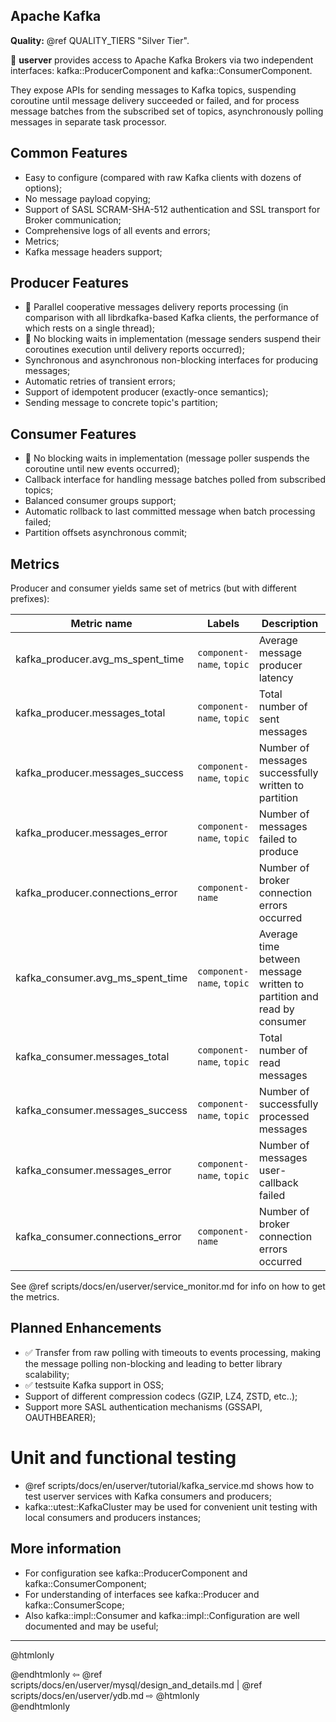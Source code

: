  ## Apache Kafka

**Quality:** @ref QUALITY_TIERS "Silver Tier".

🐙 **userver** provides access to Apache Kafka Brokers via
two independent interfaces: kafka::ProducerComponent and
kafka::ConsumerComponent.

They expose APIs for sending messages to Kafka topics, suspending
coroutine until message delivery succeeded or failed, and for process message
batches from the subscribed set of topics, asynchronously polling messages
in separate task processor.

## Common Features
- Easy to configure (compared with raw Kafka clients with dozens of options);
- No message payload copying;
- Support of SASL SCRAM-SHA-512 authentication and SSL transport for Broker communication;
- Comprehensive logs of all events and errors;
- Metrics;
- Kafka message headers support;

## Producer Features
- 🚀 Parallel cooperative messages delivery reports processing (in comparison
  with all librdkafka-based Kafka clients, the performance of which rests on a
  single thread);
- 🚀 No blocking waits in implementation (message senders suspend their
  coroutines execution until delivery reports occurred);
- Synchronous and asynchronous non-blocking interfaces for producing messages;
- Automatic retries of transient errors;
- Support of idempotent producer (exactly-once semantics);
- Sending message to concrete topic's partition;

## Consumer Features
- 🚀 No blocking waits in implementation (message poller suspends the coroutine
  until new events occurred);
- Callback interface for handling message batches polled from subscribed topics;
- Balanced consumer groups support;
- Automatic rollback to last committed message when batch processing failed;
- Partition offsets asynchronous commit;

## Metrics

Producer and consumer yields same set of metrics (but with different prefixes):

| Metric name                      | Labels                    | Description                                                            |
|----------------------------------|---------------------------|------------------------------------------------------------------------|
| kafka_producer.avg_ms_spent_time | `component-name`, `topic` | Average message producer latency                                       |
| kafka_producer.messages_total    | `component-name`, `topic` | Total number of sent messages                                          |
| kafka_producer.messages_success  | `component-name`, `topic` | Number of messages successfully written to partition                   |
| kafka_producer.messages_error    | `component-name`, `topic` | Number of messages failed to produce                                   |
| kafka_producer.connections_error | `component-name`          | Number of broker connection errors occurred                            |
| kafka_consumer.avg_ms_spent_time | `component-name`, `topic` | Average time between message written to partition and read by consumer |
| kafka_consumer.messages_total    | `component-name`, `topic` | Total number of read messages                                          |
| kafka_consumer.messages_success  | `component-name`, `topic` | Number of successfully processed messages                              |
| kafka_consumer.messages_error    | `component-name`, `topic` | Number of messages user-callback failed                                |
| kafka_consumer.connections_error | `component-name`          | Number of broker connection errors occurred                            |

See @ref scripts/docs/en/userver/service_monitor.md for info on how to get the metrics.

## Planned Enhancements
- ✅ Transfer from raw polling with timeouts to events processing,
  making the message polling non-blocking and leading to better library
  scalability;
- ✅ testsuite Kafka support in OSS;
- Support of different compression codecs (GZIP, LZ4, ZSTD, etc..);
- Support more SASL authentication mechanisms (GSSAPI, OAUTHBEARER);

# Unit and functional testing
- @ref scripts/docs/en/userver/tutorial/kafka_service.md shows how to test userver services with Kafka consumers and producers;
- kafka::utest::KafkaCluster may be used for convenient unit testing with local consumers and producers instances;

## More information
- For configuration see kafka::ProducerComponent and kafka::ConsumerComponent;
- For understanding of interfaces see kafka::Producer and kafka::ConsumerScope;
- Also kafka::impl::Consumer and kafka::impl::Configuration are well documented and may be useful;

----------

@htmlonly <div class="bottom-nav"> @endhtmlonly
⇦ @ref scripts/docs/en/userver/mysql/design_and_details.md |
@ref scripts/docs/en/userver/ydb.md ⇨
@htmlonly </div> @endhtmlonly
